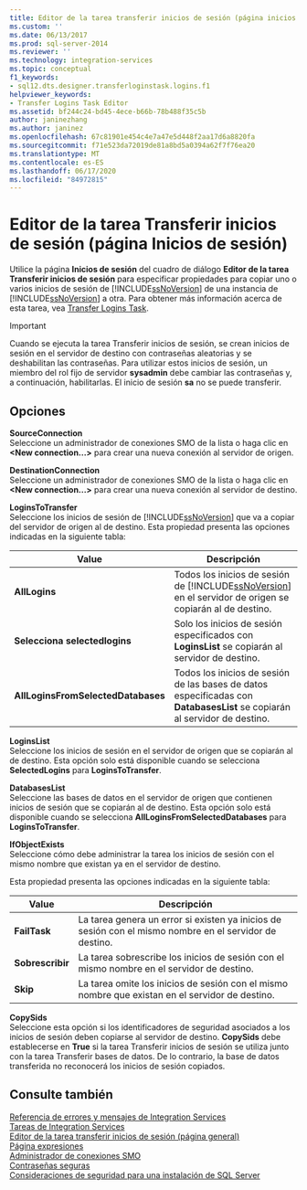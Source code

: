 ```yaml
---
title: Editor de la tarea transferir inicios de sesión (página inicios de sesión) | Microsoft Docs
ms.custom: ''
ms.date: 06/13/2017
ms.prod: sql-server-2014
ms.reviewer: ''
ms.technology: integration-services
ms.topic: conceptual
f1_keywords:
- sql12.dts.designer.transferloginstask.logins.f1
helpviewer_keywords:
- Transfer Logins Task Editor
ms.assetid: bf244c24-bd45-4ece-b66b-78b488f35c5b
author: janinezhang
ms.author: janinez
ms.openlocfilehash: 67c81901e454c4e7a47e5d448f2aa17d6a8820fa
ms.sourcegitcommit: f71e523da72019de81a8bd5a0394a62f7f76ea20
ms.translationtype: MT
ms.contentlocale: es-ES
ms.lasthandoff: 06/17/2020
ms.locfileid: "84972815"
---
```

# <a name="transfer-logins-task-editor-logins-page"></a>Editor de la tarea Transferir inicios de sesión (página Inicios de sesión)
  Utilice la página **Inicios de sesión** del cuadro de diálogo **Editor de la tarea Transferir inicios de sesión** para especificar propiedades para copiar uno o varios inicios de sesión de [!INCLUDE[ssNoVersion](../includes/ssnoversion-md.md)] de una instancia de [!INCLUDE[ssNoVersion](../includes/ssnoversion-md.md)] a otra. Para obtener más información acerca de esta tarea, vea [Transfer Logins Task](control-flow/transfer-logins-task.md).  
  
> [!IMPORTANT]  
>  Cuando se ejecuta la tarea Transferir inicios de sesión, se crean inicios de sesión en el servidor de destino con contraseñas aleatorias y se deshabilitan las contraseñas. Para utilizar estos inicios de sesión, un miembro del rol fijo de servidor **sysadmin** debe cambiar las contraseñas y, a continuación, habilitarlas. El inicio de sesión **sa** no se puede transferir.  
  
## <a name="options"></a>Opciones  
 **SourceConnection**  
 Seleccione un administrador de conexiones SMO de la lista o haga clic en **\<New connection...>** para crear una nueva conexión al servidor de origen.  
  
 **DestinationConnection**  
 Seleccione un administrador de conexiones SMO de la lista o haga clic en **\<New connection...>** para crear una nueva conexión al servidor de destino.  
  
 **LoginsToTransfer**  
 Seleccione los inicios de sesión de [!INCLUDE[ssNoVersion](../includes/ssnoversion-md.md)] que va a copiar del servidor de origen al de destino. Esta propiedad presenta las opciones indicadas en la siguiente tabla:  
  
|Value|Descripción|  
|-----------|-----------------|  
|**AllLogins**|Todos los inicios de sesión de [!INCLUDE[ssNoVersion](../includes/ssnoversion-md.md)] en el servidor de origen se copiarán al de destino.|  
|**Selecciona selectedlogins**|Solo los inicios de sesión especificados con **LoginsList** se copiarán al servidor de destino.|  
|**AllLoginsFromSelectedDatabases**|Todos los inicios de sesión de las bases de datos especificadas con **DatabasesList** se copiarán al servidor de destino.|  
  
 **LoginsList**  
 Seleccione los inicios de sesión en el servidor de origen que se copiarán al de destino. Esta opción solo está disponible cuando se selecciona **SelectedLogins** para **LoginsToTransfer**.  
  
 **DatabasesList**  
 Seleccione las bases de datos en el servidor de origen que contienen inicios de sesión que se copiarán al de destino. Esta opción solo está disponible cuando se selecciona **AllLoginsFromSelectedDatabases** para **LoginsToTransfer**.  
  
 **IfObjectExists**  
 Seleccione cómo debe administrar la tarea los inicios de sesión con el mismo nombre que existan ya en el servidor de destino.  
  
 Esta propiedad presenta las opciones indicadas en la siguiente tabla:  
  
|Value|Descripción|  
|-----------|-----------------|  
|**FailTask**|La tarea genera un error si existen ya inicios de sesión con el mismo nombre en el servidor de destino.|  
|**Sobrescribir**|La tarea sobrescribe los inicios de sesión con el mismo nombre en el servidor de destino.|  
|**Skip**|La tarea omite los inicios de sesión con el mismo nombre que existan en el servidor de destino.|  
  
 **CopySids**  
 Seleccione esta opción si los identificadores de seguridad asociados a los inicios de sesión deben copiarse al servidor de destino. **CopySids** debe establecerse en **True** si la tarea Transferir inicios de sesión se utiliza junto con la tarea Transferir bases de datos. De lo contrario, la base de datos transferida no reconocerá los inicios de sesión copiados.  
  
## <a name="see-also"></a>Consulte también  
 [Referencia de errores y mensajes de Integration Services](../../2014/integration-services/integration-services-error-and-message-reference.md)   
 [Tareas de Integration Services](control-flow/integration-services-tasks.md)   
 [Editor de la tarea transferir inicios de sesión &#40;página general&#41;](general-page-of-integration-services-designers-options.md)   
 [Página expresiones](expressions/expressions-page.md)   
 [Administrador de conexiones SMO](connection-manager/smo-connection-manager.md)   
 [Contraseñas seguras](../relational-databases/security/strong-passwords.md)   
 [Consideraciones de seguridad para una instalación de SQL Server](../../2014/sql-server/install/security-considerations-for-a-sql-server-installation.md)  
  
  
